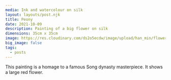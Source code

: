 ```yaml
---
media: Ink and watercolour on silk
layout: layouts/post.njk
title: Peony
date: 2021-10-09
description: Painting of a big flower on silk
dimensions: 35cm x 35cm
image: https://res.cloudinary.com/ds2o5ecdw/image/upload/han_min/flower_on_silk_highres.jpg
big_image: false
tags:
  - posts
---
```


This painting is a homage to a famous Song dynasty masterpiece. It shows a large red flower. 